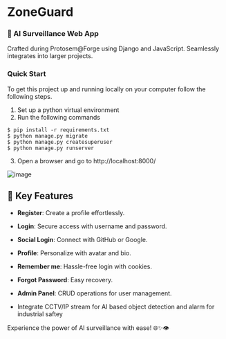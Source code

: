 # ZoneGuard
### 🚀 AI Surveillance Web App

Crafted during Protosem@Forge using Django and JavaScript. Seamlessly integrates into larger projects.

### Quick Start
To get this project up and running locally on your computer follow the following steps.
1. Set up a python virtual environment
2. Run the following commands
```
$ pip install -r requirements.txt
$ python manage.py migrate
$ python manage.py createsuperuser
$ python manage.py runserver
```
   
3. Open a browser and go to http://localhost:8000/

![image](https://github.com/kailas711/Django-Unchained-Vision/assets/89206677/2087145b-ffe0-43fa-9229-c94ab816f5b3)

## 🌟 Key Features

* **Register**: Create a profile effortlessly.
  
* **Login**: Secure access with username and password.

* **Social Login**: Connect with GitHub or Google.

* **Profile**: Personalize with avatar and bio.

* **Remember me**: Hassle-free login with cookies.

* **Forgot Password**: Easy recovery.

* **Admin Panel**: CRUD operations for user management.
* Integrate CCTV/IP stream for AI based object detection and alarm for industrial saftey

Experience the power of AI surveillance with ease! 🌐✨👁️





